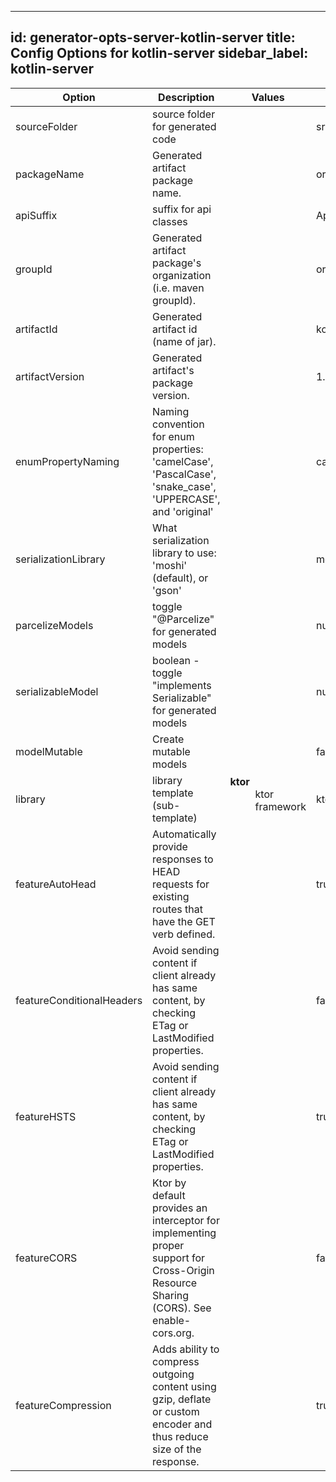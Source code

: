
---
id: generator-opts-server-kotlin-server
title: Config Options for kotlin-server
sidebar_label: kotlin-server
---

| Option | Description | Values | Default |
| ------ | ----------- | ------ | ------- |
|sourceFolder|source folder for generated code| |src/main/kotlin|
|packageName|Generated artifact package name.| |org.openapitools.server|
|apiSuffix|suffix for api classes| |Api|
|groupId|Generated artifact package's organization (i.e. maven groupId).| |org.openapitools|
|artifactId|Generated artifact id (name of jar).| |kotlin-server|
|artifactVersion|Generated artifact's package version.| |1.0.0|
|enumPropertyNaming|Naming convention for enum properties: 'camelCase', 'PascalCase', 'snake_case', 'UPPERCASE', and 'original'| |camelCase|
|serializationLibrary|What serialization library to use: 'moshi' (default), or 'gson'| |moshi|
|parcelizeModels|toggle &quot;@Parcelize&quot; for generated models| |null|
|serializableModel|boolean - toggle &quot;implements Serializable&quot; for generated models| |null|
|modelMutable|Create mutable models| |false|
|library|library template (sub-template)|<dl><dt>**ktor**</dt><dd>ktor framework</dd><dl>|ktor|
|featureAutoHead|Automatically provide responses to HEAD requests for existing routes that have the GET verb defined.| |true|
|featureConditionalHeaders|Avoid sending content if client already has same content, by checking ETag or LastModified properties.| |false|
|featureHSTS|Avoid sending content if client already has same content, by checking ETag or LastModified properties.| |true|
|featureCORS|Ktor by default provides an interceptor for implementing proper support for Cross-Origin Resource Sharing (CORS). See enable-cors.org.| |false|
|featureCompression|Adds ability to compress outgoing content using gzip, deflate or custom encoder and thus reduce size of the response.| |true|
